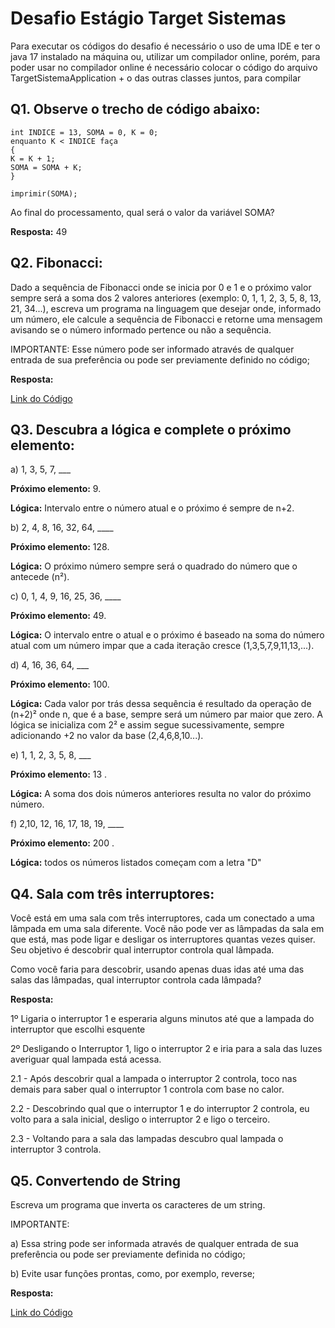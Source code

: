 # Desafio Estágio Target Sistemas

Para executar os códigos do desafio é necessário o uso de uma IDE e ter o java 17 instalado na máquina ou,
utilizar um compilador online, porém, para poder usar no compilador online é necessário colocar 
o código do arquivo TargetSistemaApplication + o das outras classes juntos, para compilar

## Q1. Observe o trecho de código abaixo:

    int INDICE = 13, SOMA = 0, K = 0;
    enquanto K < INDICE faça
    {
    K = K + 1;
    SOMA = SOMA + K;
    }
    
    imprimir(SOMA);

 Ao final do processamento, qual será o valor da variável SOMA?

<b>Resposta:</b> 49

## Q2. Fibonacci:

Dado a sequência de Fibonacci onde se inicia por 0 e 1 e o
próximo valor sempre será a soma dos 2 valores anteriores
(exemplo: 0, 1, 1, 2, 3, 5, 8, 13, 21, 34...),
escreva um programa na linguagem que desejar onde, informado um número,
ele calcule a sequência de Fibonacci e retorne uma mensagem avisando se
o número informado pertence ou não a sequência.

IMPORTANTE: Esse número pode ser informado através de qualquer entrada de sua preferência ou
 pode ser previamente definido no código;

<b>Resposta:</b> <p><a href="https://github.com/Makeavel/TargetSistemas/blob/master/src/main/java/com/api/targetsistema/service/Fibonacci.java">Link do Código</a></p>  

     
## Q3. Descubra a lógica e complete o próximo elemento:

a) 1, 3, 5, 7, ___

<b>Próximo elemento:</b> 9.

<b>Lógica:</b> Intervalo entre o número atual e o próximo é sempre de n+2.

b) 2, 4, 8, 16, 32, 64, ____

<b>Próximo elemento:</b> 128.

<b>Lógica:</b> O próximo número sempre será o quadrado do número que o antecede (n²).

c) 0, 1, 4, 9, 16, 25, 36, ____

<b>Próximo elemento:</b> 49.

<b>Lógica:</b> O intervalo entre o atual e o próximo é baseado na soma do número atual com um número impar que a cada iteração cresce (1,3,5,7,9,11,13,...).

d) 4, 16, 36, 64, ___

<b>Próximo elemento:</b> 100.

<b>Lógica:</b> Cada valor por trás dessa sequência é resultado da operação de (n+2)² onde n, que é a base, sempre será um número par maior que zero. A lógica se inicializa com 2² e assim segue sucessivamente, sempre adicionando +2 no valor da base (2,4,6,8,10...). 

e) 1, 1, 2, 3, 5, 8, ___

<b>Próximo elemento:</b> 13 .

<b>Lógica:</b> A soma dos dois números anteriores resulta no valor do próximo número.

f) 2,10, 12, 16, 17, 18, 19, ____

<b>Próximo elemento:</b> 200 .

<b>Lógica:</b> todos os números listados começam com a letra "D"


## Q4. Sala com três interruptores:

Você está em uma sala com três interruptores, cada um conectado a uma lâmpada em uma sala diferente. 
Você não pode ver as lâmpadas da sala em que está, mas pode ligar e desligar os interruptores quantas vezes quiser. 
Seu objetivo é descobrir qual interruptor controla qual lâmpada.

Como você faria para descobrir, usando apenas duas idas até uma das salas das lâmpadas, 
qual interruptor controla cada lâmpada?

<b>Resposta:</b>

1º Ligaria o interruptor 1 e esperaria alguns minutos até que a lampada do interruptor que escolhi esquente

2º Desligando o Interruptor 1, ligo o interruptor 2 e iria para a sala das luzes averiguar qual lampada está acessa.

2.1 - Após descobrir qual a lampada o interruptor 2 controla, toco nas demais para saber qual o interruptor 1 controla com base no calor.

2.2 - Descobrindo qual que o interruptor 1 e do interruptor 2 controla, eu volto para a sala inicial, desligo o interruptor 2 e ligo o terceiro.

2.3 - Voltando para a sala das lampadas descubro qual lampada o interruptor 3 controla.



## Q5. Convertendo de String

Escreva um programa que inverta os caracteres de um string.


IMPORTANTE:

a) Essa string pode ser informada através de qualquer entrada de sua preferência ou pode ser previamente definida no código;

b) Evite usar funções prontas, como, por exemplo, reverse;

<b>Resposta:</b> <p><a href="https://github.com/Makeavel/TargetSistemas/blob/master/src/main/java/com/api/targetsistema/service/InverteString.java">Link do Código</a></p>  

